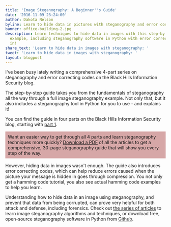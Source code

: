```yaml
---
title: 'Image Steganography: A Beginner''s Guide'
date: '2016-11-09 23:24:00'
author: Dakota Nelson
byline: Learn to hide data in pictures with steganography and error correcting codes
banner: office-building-2.jpg
description: Learn techniques to hide data in images with this step-by step guided
  example, including steganography software in Python with error correction built
  in!
share_text: 'Learn to hide data in images with steganography: '
tweet: 'Learn to hide data in images with steganography: '
layout: blogpost
---
```

I've been busy lately writing a comprehensive 4-part series on steganography and error correcting codes on the Black Hills Information Security blog.

The step-by-step guide takes you from the fundamentals of steganography all the way through a full image steganography example. Not only that, but it also includes a steganography tool in Python for you to use - and explains it!

<!-- more -->

You can find the guide in four parts on the Black Hills Information Security blog, starting with <a href="http://www.blackhillsinfosec.com/?p=5338" target="_blank">part 1</a>.

<p style="background-color:rgba(188,110,110,.6); padding: 8px;">
Want an easier way to get through all 4 parts and learn steganography techniques more quickly? <a href="https://www.getdrip.com/forms/19009757/submissions/new" data-drip-show-form="19009757">Download a PDF</a> of all the articles to get a comprehensive, 30-page steganography guide that will show you every step of the way.
</p>

However, hiding data in images wasn't enough. The guide also introduces error correcting codes, which can help reduce errors caused when the picture your message is hidden in goes through compression. You not only get a hamming code tutorial, you also see actual hamming code examples to help you learn.

Understanding how to hide data in an image using steganography, and prevent that data from being corrupted, can prove very helpful for both attack and defense, including forensics. Check out <a href="http://www.blackhillsinfosec.com/?p=5338" target="_blank">the series of articles</a> to learn image steganography algorithms and techniques, or download free, open-source steganography software in Python from <a href="https://github.com/DakotaNelson/hamming-stego" target="_blank">Github</a>.
